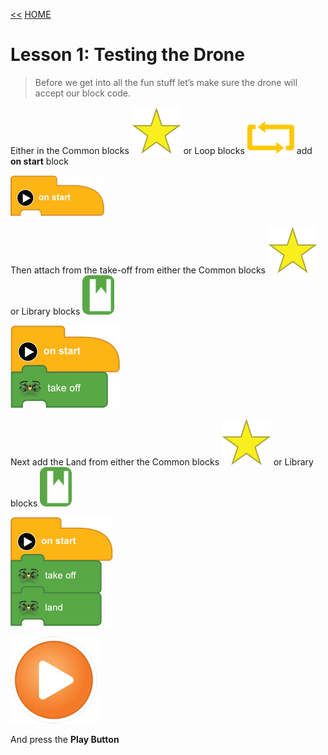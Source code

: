 [<<](05-required-for-all-new-drone-projects.md)  [HOME](https://github.com/drjonesy/ParrotDrone_Airborne_CodingWithTynker)
# Lesson 1: Testing the Drone

> Before we get into all the fun stuff let’s make sure the drone will accept our block code.

Either in the Common blocks ![](images/06-L01-star.png) or Loop blocks ![](images/06-L01-loop1.png)
add **on start** block

![](images/06-L01-onStart.png)

Then attach from the take-off from either the 
Common blocks ![](images/06-L01-star.png) or Library blocks ![](images/06-L01-library.png)

![](images/06-L01-takeOff.png)

Next add the Land from either the 
Common blocks ![](images/06-L01-star.png) or Library blocks ![](images/06-L01-library.png)

![](images/06-L01-land.png)

![](images/06-L01-playBtn.png)

And press the **Play Button**



